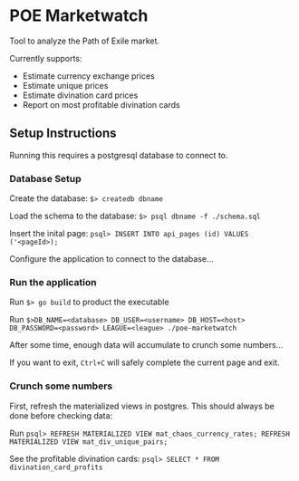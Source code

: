 # POE Marketwatch
Tool to analyze the Path of Exile market.

Currently supports:
- Estimate currency exchange prices
- Estimate unique prices
- Estimate divination card prices
- Report on most profitable divination cards

## Setup Instructions
Running this requires a postgresql database to connect to.

### Database Setup
Create the database: `$> createdb dbname`

Load the schema to the database: `$> psql dbname -f ./schema.sql`

Insert the inital page: `psql> INSERT INTO api_pages (id) VALUES ('<pageId>);`

Configure the application to connect to the database...

### Run the application
Run `$> go build` to product the executable

Run `$>DB_NAME=<database> DB_USER=<username> DB_HOST=<host> DB_PASSWORD=<password> LEAGUE=<league> ./poe-marketwatch`

After some time, enough data will accumulate to crunch some numbers...

If you want to exit, `Ctrl+C` will safely complete the current page and exit.

### Crunch some numbers
First, refresh the materialized views in postgres. This should always be done before checking data:

Run `psql> REFRESH MATERIALIZED VIEW mat_chaos_currency_rates; REFRESH MATERIALIZED VIEW mat_div_unique_pairs;`

See the profitable divination cards: `psql> SELECT * FROM divination_card_profits`
